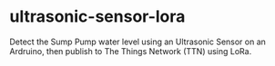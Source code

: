# ultrasonic-sensor-lora
Detect the Sump Pump water level using an Ultrasonic Sensor on an Ardruino, then publish to The Things Network (TTN) using LoRa.
